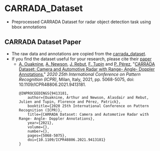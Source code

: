 # CARRADA_Dataset
- Preprocessed CARRADA Dataset for radar object detection task using bbox annotations

## CARRADA Dataset Paper
- The raw data and annotations are copied from the [carrada_dataset](https://github.com/valeoai/carrada_dataset). 
- If you find the dataset useful for your research, please cite their [paper](https://arxiv.org/abs/2005.01456)
  - [A. Ouaknine](https://arthurouaknine.github.io/), [A. Newson](https://sites.google.com/site/alasdairnewson/), [J. Rebut](https://scholar.google.com/citations?user=BJcQNcoAAAAJ&hl=fr), [F. Tupin](https://perso.telecom-paristech.fr/tupin/) and [P. Pérez](https://ptrckprz.github.io/), "[CARRADA Dataset: Camera and Automotive Radar with Range- Angle- Doppler Annotations](https://ieeexplore.ieee.org/document/9413181)," *2020 25th International Conference on Pattern Recognition (ICPR)*, Milan, Italy, 2021, pp. 5068-5075, doi: 10.1109/ICPR48806.2021.9413181.
    ```
    @INPROCEEDINGS{9413181,
        author={Ouaknine, Arthur and Newson, Alasdair and Rebut, Julien and Tupin, Florence and Pérez, Patrick},
        booktitle={2020 25th International Conference on Pattern Recognition (ICPR)},
        title={CARRADA Dataset: Camera and Automotive Radar with Range- Angle- Doppler Annotations},
        year={2021},
        volume={},
        number={},
        pages={5068-5075},
        doi={10.1109/ICPR48806.2021.9413181}
    }
    ```

